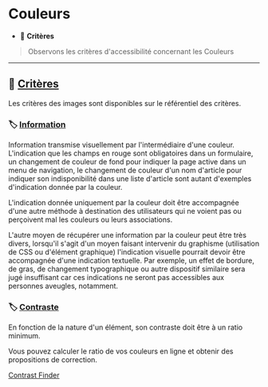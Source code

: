 # Couleurs

*  🔖 **Critères**

> Observons les critères d'accessibilité concernant les Couleurs

___

## 📑 [Critères](https://www.numerique.gouv.fr/publications/rgaa-accessibilite/methode/criteres/#topic)

Les critères des images sont disponibles sur le référentiel des critères.

### 🏷️ **[Information](https://references.modernisation.gouv.fr/rgaa-accessibilite/glossaire.html#information-donne-par-la-couleur)**

Information transmise visuellement par l'intermédiaire d'une couleur. L'indication que les champs en rouge sont obligatoires dans un formulaire, un changement de couleur de fond pour indiquer la page active dans un menu de navigation, le changement de couleur d'un nom d'article pour indiquer son indisponibilité dans une liste d'article sont autant d'exemples d'indication donnée par la couleur.

L'indication donnée uniquement par la couleur doit être accompagnée d'une autre méthode à destination des utilisateurs qui ne voient pas ou perçoivent mal les couleurs ou leurs associations.

L'autre moyen de récupérer une information par la couleur peut être très divers, lorsqu'il s'agit d'un moyen faisant intervenir du graphisme (utilisation de CSS ou d'élément graphique) l'indication visuelle pourrait devoir être accompagnée d'une indication textuelle. Par exemple, un effet de bordure, de gras, de changement typographique ou autre dispositif similaire sera jugé insuffisant car ces indications ne seront pas accessibles aux personnes aveugles, notamment.


### 🏷️ **[Contraste](https://references.modernisation.gouv.fr/rgaa-accessibilite/glossaire.html#contraste)**

En fonction de la nature d'un élément, son contraste doit être à un ratio minimum.

Vous pouvez calculer le ratio de vos couleurs en ligne et obtenir des propositions de correction.

[Contrast Finder](https://contrast-finder.tanaguru.com/)